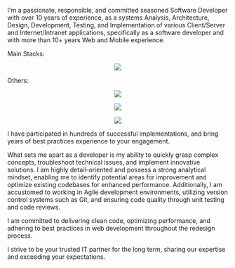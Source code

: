 I'm a passionate, responsible, and committed seasoned Software Developer with over 10 years of experience, as a systems Analysis, Architecture, Design, Development, Testing, and Implementation of various Client/Server and Internet/Intranet applications, specifically as a software developer and with more than 10+ years Web and Mobile experience.

Main Stacks:

<p align="center">
  <img src="https://skillicons.dev/icons?i=angular,java,cs" />
</p>

Others:

<p align="center">
  <img src="https://skillicons.dev/icons?i=gradle,maven,spring,hibernate,dotnet,jenkins,jest,vim,vasm,vscode,visualcode" />
</p>
<p align="center">
  <img src="https://skillicons.dev/icons?i=aws,azure,gcp,cloudflare,firebase,supabase,heroku,docker,kubernetes,grafana,prometheus,kafka,nginx,postman,redis" />
</p>
<p align="center">
  <img src="https://skillicons.dev/icons?i=git,github,gitlab,linux" />
</p>

I have participated in hundreds of successful implementations, and bring years of best practices experience to your engagement.

What sets me apart as a developer is my ability to quickly grasp complex concepts, troubleshoot technical issues, and implement innovative solutions. I am highly detail-oriented and possess a strong analytical mindset, enabling me to identify potential areas for improvement and optimize existing codebases for enhanced performance. Additionally, I am accustomed to working in Agile development environments, utilizing version control systems such as Git, and ensuring code quality through unit testing and code reviews.

I am committed to delivering clean code, optimizing performance, and adhering to best practices in web development throughout the redesign process.

I strive to be your trusted IT partner for the long term, sharing our expertise and exceeding your expectations.
